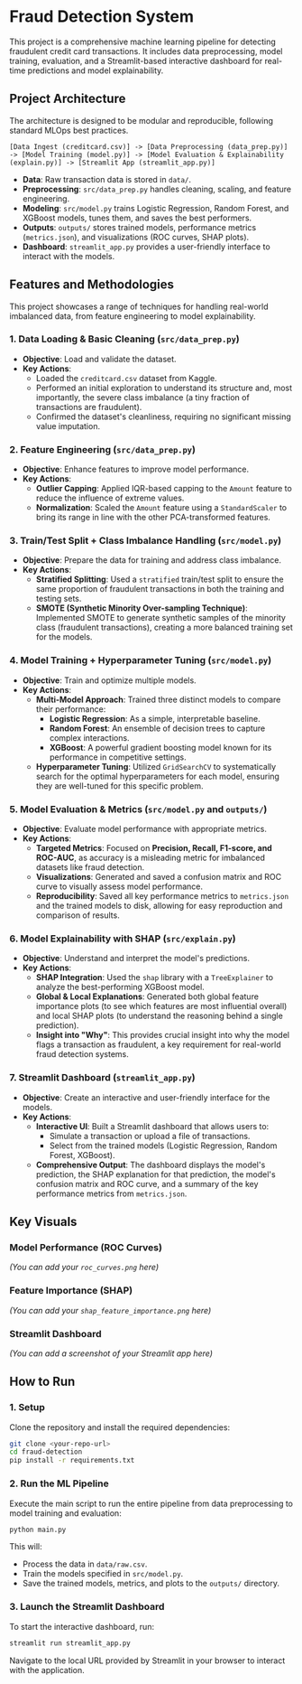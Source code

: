 
# Fraud Detection System

This project is a comprehensive machine learning pipeline for detecting fraudulent credit card transactions. It includes data preprocessing, model training, evaluation, and a Streamlit-based interactive dashboard for real-time predictions and model explainability.

## Project Architecture

The architecture is designed to be modular and reproducible, following standard MLOps best practices.

```
[Data Ingest (creditcard.csv)] -> [Data Preprocessing (data_prep.py)] -> [Model Training (model.py)] -> [Model Evaluation & Explainability (explain.py)] -> [Streamlit App (streamlit_app.py)]
```

- **Data**: Raw transaction data is stored in `data/`.
- **Preprocessing**: `src/data_prep.py` handles cleaning, scaling, and feature engineering.
- **Modeling**: `src/model.py` trains Logistic Regression, Random Forest, and XGBoost models, tunes them, and saves the best performers.
- **Outputs**: `outputs/` stores trained models, performance metrics (`metrics.json`), and visualizations (ROC curves, SHAP plots).
- **Dashboard**: `streamlit_app.py` provides a user-friendly interface to interact with the models.

## Features and Methodologies

This project showcases a range of techniques for handling real-world imbalanced data, from feature engineering to model explainability.

### 1. Data Loading & Basic Cleaning (`src/data_prep.py`)

- **Objective**: Load and validate the dataset.
- **Key Actions**:
    - Loaded the `creditcard.csv` dataset from Kaggle.
    - Performed an initial exploration to understand its structure and, most importantly, the severe class imbalance (a tiny fraction of transactions are fraudulent).
    - Confirmed the dataset's cleanliness, requiring no significant missing value imputation.

### 2. Feature Engineering (`src/data_prep.py`)

- **Objective**: Enhance features to improve model performance.
- **Key Actions**:
    - **Outlier Capping**: Applied IQR-based capping to the `Amount` feature to reduce the influence of extreme values.
    - **Normalization**: Scaled the `Amount` feature using a `StandardScaler` to bring its range in line with the other PCA-transformed features.

### 3. Train/Test Split + Class Imbalance Handling (`src/model.py`)

- **Objective**: Prepare the data for training and address class imbalance.
- **Key Actions**:
    - **Stratified Splitting**: Used a `stratified` train/test split to ensure the same proportion of fraudulent transactions in both the training and testing sets.
    - **SMOTE (Synthetic Minority Over-sampling Technique)**: Implemented SMOTE to generate synthetic samples of the minority class (fraudulent transactions), creating a more balanced training set for the models.

### 4. Model Training + Hyperparameter Tuning (`src/model.py`)

- **Objective**: Train and optimize multiple models.
- **Key Actions**:
    - **Multi-Model Approach**: Trained three distinct models to compare their performance:
        - **Logistic Regression**: As a simple, interpretable baseline.
        - **Random Forest**: An ensemble of decision trees to capture complex interactions.
        - **XGBoost**: A powerful gradient boosting model known for its performance in competitive settings.
    - **Hyperparameter Tuning**: Utilized `GridSearchCV` to systematically search for the optimal hyperparameters for each model, ensuring they are well-tuned for this specific problem.

### 5. Model Evaluation & Metrics (`src/model.py` and `outputs/`)

- **Objective**: Evaluate model performance with appropriate metrics.
- **Key Actions**:
    - **Targeted Metrics**: Focused on **Precision, Recall, F1-score, and ROC-AUC**, as accuracy is a misleading metric for imbalanced datasets like fraud detection.
    - **Visualizations**: Generated and saved a confusion matrix and ROC curve to visually assess model performance.
    - **Reproducibility**: Saved all key performance metrics to `metrics.json` and the trained models to disk, allowing for easy reproduction and comparison of results.

### 6. Model Explainability with SHAP (`src/explain.py`)

- **Objective**: Understand and interpret the model's predictions.
- **Key Actions**:
    - **SHAP Integration**: Used the `shap` library with a `TreeExplainer` to analyze the best-performing XGBoost model.
    - **Global & Local Explanations**: Generated both global feature importance plots (to see which features are most influential overall) and local SHAP plots (to understand the reasoning behind a single prediction).
    - **Insight into "Why"**: This provides crucial insight into why the model flags a transaction as fraudulent, a key requirement for real-world fraud detection systems.

### 7. Streamlit Dashboard (`streamlit_app.py`)

- **Objective**: Create an interactive and user-friendly interface for the models.
- **Key Actions**:
    - **Interactive UI**: Built a Streamlit dashboard that allows users to:
        - Simulate a transaction or upload a file of transactions.
        - Select from the trained models (Logistic Regression, Random Forest, XGBoost).
    - **Comprehensive Output**: The dashboard displays the model's prediction, the SHAP explanation for that prediction, the model's confusion matrix and ROC curve, and a summary of the key performance metrics from `metrics.json`.

## Key Visuals

### Model Performance (ROC Curves)

*(You can add your `roc_curves.png` here)*

### Feature Importance (SHAP)

*(You can add your `shap_feature_importance.png` here)*

### Streamlit Dashboard

*(You can add a screenshot of your Streamlit app here)*

## How to Run

### 1. Setup

Clone the repository and install the required dependencies:

```bash
git clone <your-repo-url>
cd fraud-detection
pip install -r requirements.txt
```

### 2. Run the ML Pipeline

Execute the main script to run the entire pipeline from data preprocessing to model training and evaluation:

```bash
python main.py
```

This will:
- Process the data in `data/raw.csv`.
- Train the models specified in `src/model.py`.
- Save the trained models, metrics, and plots to the `outputs/` directory.

### 3. Launch the Streamlit Dashboard

To start the interactive dashboard, run:

```bash
streamlit run streamlit_app.py
```

Navigate to the local URL provided by Streamlit in your browser to interact with the application.

